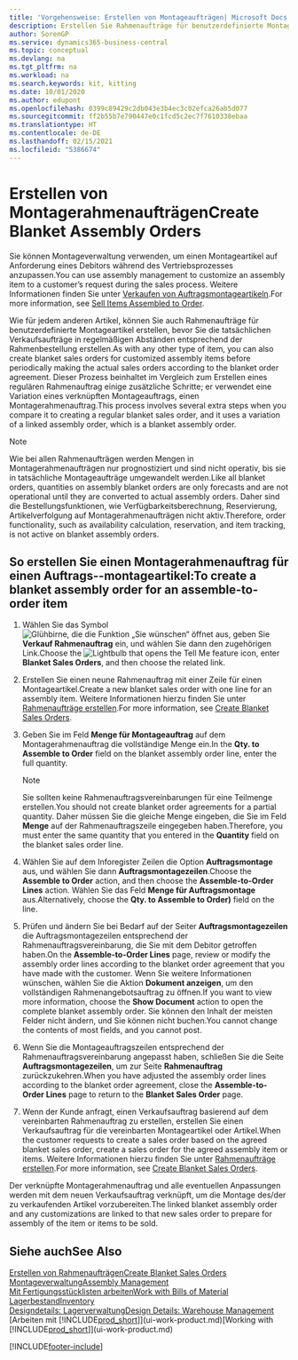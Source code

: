 ```yaml
---
title: 'Vorgehensweise: Erstellen von Montageaufträgen| Microsoft Docs'
description: Erstellen Sie Rahmenaufträge für benutzerdefinierte Montageartikel, bevor Sie die tatsächlichen Verkaufsaufträge in regelmäßigen Abständen entsprechend der Rahmenbestellung erstellen.
author: SorenGP
ms.service: dynamics365-business-central
ms.topic: conceptual
ms.devlang: na
ms.tgt_pltfrm: na
ms.workload: na
ms.search.keywords: kit, kitting
ms.date: 10/01/2020
ms.author: edupont
ms.openlocfilehash: 0399c89429c2db043e3b4ec3c02efca26ab5d077
ms.sourcegitcommit: ff2b55b7e790447e0c1fcd5c2ec7f7610338ebaa
ms.translationtype: HT
ms.contentlocale: de-DE
ms.lasthandoff: 02/15/2021
ms.locfileid: "5386674"
---
```

# <a name="create-blanket-assembly-orders"></a><span data-ttu-id="d4e57-103">Erstellen von Montagerahmenaufträgen</span><span class="sxs-lookup"><span data-stu-id="d4e57-103">Create Blanket Assembly Orders</span></span>
<span data-ttu-id="d4e57-104">Sie können Montageverwaltung verwenden, um einen Montageartikel auf Anforderung eines Debitors während des Vertriebsprozesses anzupassen.</span><span class="sxs-lookup"><span data-stu-id="d4e57-104">You can use assembly management to customize an assembly item to a customer’s request during the sales process.</span></span> <span data-ttu-id="d4e57-105">Weitere Informationen finden Sie unter [Verkaufen von Auftragsmontageartikeln](assembly-how-to-sell-items-assembled-to-order.md).</span><span class="sxs-lookup"><span data-stu-id="d4e57-105">For more information, see [Sell Items Assembled to Order](assembly-how-to-sell-items-assembled-to-order.md).</span></span>  

 <span data-ttu-id="d4e57-106">Wie für jedem anderen Artikel, können Sie auch Rahmenaufträge für benutzerdefinierte Montageartikel erstellen, bevor Sie die tatsächlichen Verkaufsaufträge in regelmäßigen Abständen entsprechend der Rahmenbestellung erstellen.</span><span class="sxs-lookup"><span data-stu-id="d4e57-106">As with any other type of item, you can also create blanket sales orders for customized assembly items before periodically making the actual sales orders according to the blanket order agreement.</span></span> <span data-ttu-id="d4e57-107">Dieser Prozess beinhaltet im Vergleich zum Erstellen eines regulären Rahmenauftrag einige zusätzliche Schritte; er verwendet eine Variation eines verknüpften Montageauftrags, einen Montagerahmenauftrag.</span><span class="sxs-lookup"><span data-stu-id="d4e57-107">This process involves several extra steps when you compare it to creating a regular blanket sales order, and it uses a variation of a linked assembly order, which is a blanket assembly order.</span></span>

> [!NOTE]  
>  <span data-ttu-id="d4e57-108">Wie bei allen Rahmenaufträgen werden Mengen in Montagerahmenaufträgen nur prognostiziert und sind nicht operativ, bis sie in tatsächliche Montageaufträge umgewandelt werden.</span><span class="sxs-lookup"><span data-stu-id="d4e57-108">Like all blanket orders, quantities on assembly blanket orders are only forecasts and are not operational until they are converted to actual assembly orders.</span></span> <span data-ttu-id="d4e57-109">Daher sind die Bestellungsfunktionen, wie Verfügbarkeitsberechnung, Reservierung, Artikelverfolgung auf Montagerahmenaufträgen nicht aktiv.</span><span class="sxs-lookup"><span data-stu-id="d4e57-109">Therefore, order functionality, such as availability calculation, reservation, and item tracking, is not active on blanket assembly orders.</span></span>  

## <a name="to-create-a-blanket-assembly-order-for-an-assemble-to-order-item"></a><span data-ttu-id="d4e57-110">So erstellen Sie einen Montagerahmenauftrag für einen Auftrags\-\-montageartikel:</span><span class="sxs-lookup"><span data-stu-id="d4e57-110">To create a blanket assembly order for an assemble\-to\-order item</span></span>  
1. <span data-ttu-id="d4e57-111">Wählen Sie das Symbol ![Glühbirne, die die Funktion „Sie wünschen“ öffnet](media/ui-search/search_small.png "Was möchten Sie tun?") aus, geben Sie **Verkauf Rahmenauftrag** ein, und wählen Sie dann den zugehörigen Link.</span><span class="sxs-lookup"><span data-stu-id="d4e57-111">Choose the ![Lightbulb that opens the Tell Me feature](media/ui-search/search_small.png "Tell me what you want to do") icon, enter **Blanket Sales Orders**, and then choose the related link.</span></span>  
2. <span data-ttu-id="d4e57-112">Erstellen Sie einen neune Rahmenauftrag mit einer Zeile für einen Montageartikel.</span><span class="sxs-lookup"><span data-stu-id="d4e57-112">Create a new blanket sales order with one line for an assembly item.</span></span> <span data-ttu-id="d4e57-113">Weitere Informationen hierzu finden Sie unter [Rahmenaufträge erstellen](sales-how-to-create-blanket-sales-orders.md).</span><span class="sxs-lookup"><span data-stu-id="d4e57-113">For more information, see [Create Blanket Sales Orders](sales-how-to-create-blanket-sales-orders.md).</span></span>  
3. <span data-ttu-id="d4e57-114">Geben Sie im Feld **Menge für Montageauftrag** auf dem Montagerahmenauftrag die vollständige Menge ein.</span><span class="sxs-lookup"><span data-stu-id="d4e57-114">In the **Qty. to Assemble to Order** field on the blanket assembly order line, enter the full quantity.</span></span>

    > [!NOTE]  
    >  <span data-ttu-id="d4e57-115">Sie sollten keine Rahmenauftragsvereinbarungen für eine Teilmenge erstellen.</span><span class="sxs-lookup"><span data-stu-id="d4e57-115">You should not create blanket order agreements for a partial quantity.</span></span> <span data-ttu-id="d4e57-116">Daher müssen Sie die gleiche Menge eingeben, die Sie im Feld **Menge** auf der Rahmenauftragszeile eingegeben haben.</span><span class="sxs-lookup"><span data-stu-id="d4e57-116">Therefore, you must enter the same quantity that you entered in the **Quantity** field on the blanket sales order line.</span></span>  

4. <span data-ttu-id="d4e57-117">Wählen Sie auf dem Inforegister Zeilen die Option **Auftragsmontage** aus, und wählen Sie dann **Auftragsmontagezeilen**.</span><span class="sxs-lookup"><span data-stu-id="d4e57-117">Choose the **Assemble to Order** action, and then choose the **Assemble-to-Order Lines** action.</span></span> <span data-ttu-id="d4e57-118">Wählen Sie das Feld **Menge für Auftragsmontage** aus.</span><span class="sxs-lookup"><span data-stu-id="d4e57-118">Alternatively, choose the **Qty. to Assemble to Order)** field on the line.</span></span>  
5. <span data-ttu-id="d4e57-119">Prüfen und ändern Sie bei Bedarf auf der Seiter **Auftragsmontagezeilen** die Auftragsmontagezeilen entsprechend der Rahmenauftragsvereinbarung, die Sie mit dem Debitor getroffen haben.</span><span class="sxs-lookup"><span data-stu-id="d4e57-119">On the **Assemble-to-Order Lines** page, review or modify the assembly order lines according to the blanket order agreement that you have made with the customer.</span></span> <span data-ttu-id="d4e57-120">Wenn Sie weitere Informationen wünschen, wählen Sie die Aktion **Dokument anzeigen**, um den vollständigen Rahmenangebotsauftrag zu öffnen.</span><span class="sxs-lookup"><span data-stu-id="d4e57-120">If you want to view more information, choose the **Show Document** action to open the complete blanket assembly order.</span></span> <span data-ttu-id="d4e57-121">Sie können den Inhalt der meisten Felder nicht ändern, und Sie können nicht buchen.</span><span class="sxs-lookup"><span data-stu-id="d4e57-121">You cannot change the contents of most fields, and you cannot post.</span></span>  
6. <span data-ttu-id="d4e57-122">Wenn Sie die Montageauftragszeilen entsprechend der Rahmenauftragsvereinbarung angepasst haben, schließen Sie die Seite **Auftragsmontagezeilen**, um zur Seite **Rahmenauftrag** zurückzukehren.</span><span class="sxs-lookup"><span data-stu-id="d4e57-122">When you have adjusted the assembly order lines according to the blanket order agreement, close the **Assemble-to-Order Lines** page to return to the **Blanket Sales Order** page.</span></span>  
7. <span data-ttu-id="d4e57-123">Wenn der Kunde anfragt, einen Verkaufsauftrag basierend auf dem vereinbarten Rahmenauftrag zu erstellen, erstellen Sie einen Verkaufsauftrag für die vereinbarten Montageartikel oder Artikel.</span><span class="sxs-lookup"><span data-stu-id="d4e57-123">When the customer requests to create a sales order based on the agreed blanket sales order, create a sales order for the agreed assembly item or items.</span></span> <span data-ttu-id="d4e57-124">Weitere Informationen hierzu finden Sie unter [Rahmenaufträge erstellen](sales-how-to-create-blanket-sales-orders.md).</span><span class="sxs-lookup"><span data-stu-id="d4e57-124">For more information, see [Create Blanket Sales Orders](sales-how-to-create-blanket-sales-orders.md).</span></span>

<span data-ttu-id="d4e57-125">Der verknüpfte Montagerahmenauftrag und alle eventuellen Anpassungen werden mit dem neuen Verkaufsauftrag verknüpft, um die Montage des/der zu verkaufenden Artikel vorzubereiten.</span><span class="sxs-lookup"><span data-stu-id="d4e57-125">The linked blanket assembly order and any customizations are linked to that new sales order to prepare for assembly of the item or items to be sold.</span></span>  

## <a name="see-also"></a><span data-ttu-id="d4e57-126">Siehe auch</span><span class="sxs-lookup"><span data-stu-id="d4e57-126">See Also</span></span>
[<span data-ttu-id="d4e57-127">Erstellen von Rahmenaufträgen</span><span class="sxs-lookup"><span data-stu-id="d4e57-127">Create Blanket Sales Orders</span></span>](sales-how-to-create-blanket-sales-orders.md)  
[<span data-ttu-id="d4e57-128">Montageverwaltung</span><span class="sxs-lookup"><span data-stu-id="d4e57-128">Assembly Management</span></span>](assembly-assemble-items.md)  
[<span data-ttu-id="d4e57-129">Mit Fertigungsstücklisten arbeiten</span><span class="sxs-lookup"><span data-stu-id="d4e57-129">Work with Bills of Material</span></span>](inventory-how-work-BOMs.md)  
[<span data-ttu-id="d4e57-130">Lagerbestand</span><span class="sxs-lookup"><span data-stu-id="d4e57-130">Inventory</span></span>](inventory-manage-inventory.md)  
[<span data-ttu-id="d4e57-131">Designdetails: Lagerverwaltung</span><span class="sxs-lookup"><span data-stu-id="d4e57-131">Design Details: Warehouse Management</span></span>](design-details-warehouse-management.md)  
<span data-ttu-id="d4e57-132">[Arbeiten mit [!INCLUDE[prod_short](includes/prod_short.md)]](ui-work-product.md)</span><span class="sxs-lookup"><span data-stu-id="d4e57-132">[Working with [!INCLUDE[prod_short](includes/prod_short.md)]](ui-work-product.md)</span></span>


[!INCLUDE[footer-include](includes/footer-banner.md)]